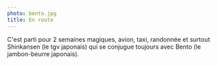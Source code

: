 ```yaml
---
photo: bento.jpg
title: En route
---
```

C'est parti pour 2 semaines magiques, avion, taxi, randonnée et surtout Shinkansen (le tgv japonais) qui se conjugue toujours avec Bento (le jambon-beurre japonais).
